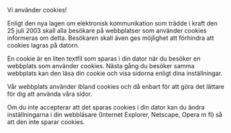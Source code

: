 Vi använder cookies!

Enligt den nya lagen om elektronisk kommunikation som trädde i kraft den 25 juli 2003 skall alla besökare på webbplatser som använder cookies informeras om detta. Besökaren skall även ges möjlighet att förhindra att cookies lagras på datorn.

En cookie är en liten textfil som sparas i din dator när du besöker en webbplats som använder cookies. Nästa gång du besöker samma webbplats kan den läsa din cookie och visa sidorna enligt dina inställningar.

Vår webbplats använder ibland cookies och då enbart för att göra det lättare för dig att använda våra sidor.

Om du inte accepterar att det sparas cookies i din dator kan du ändra inställningarna i din webbläsare (Internet Explorer, Netscape, Opera m fl) så att den inte sparar cookies.